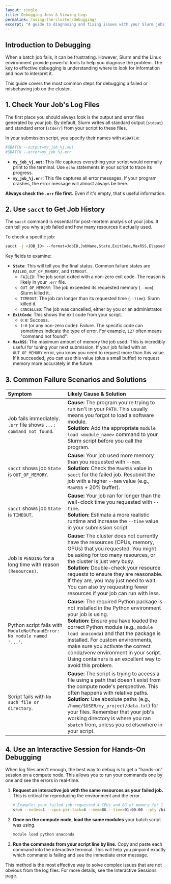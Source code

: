 ```yaml
---
layout: single
title: Debugging Jobs & Viewing Logs
permalink: /using-the-cluster/debugging/
excerpt: "A guide to diagnosing and fixing issues with your Slurm jobs."
---
```


## Introduction to Debugging

When a batch job fails, it can be frustrating. However, Slurm and the Linux environment provide powerful tools to help you diagnose the problem. The key to effective debugging is understanding where to look for information and how to interpret it.

This guide covers the most common steps for debugging a failed or misbehaving job on the cluster.

## 1. Check Your Job's Log Files

The first place you should always look is the output and error files generated by your job. By default, Slurm writes all standard output (`stdout`) and standard error (`stderr`) from your script to these files.

In your submission script, you specify their names with `#SBATCH`:
```bash
#SBATCH --output=my_job_%j.out
#SBATCH --error=my_job_%j.err
```
- **`my_job_%j.out`**: This file captures everything your script would normally print to the terminal. Use `echo` statements in your script to trace its progress.
- **`my_job_%j.err`**: This file captures all error messages. If your program crashes, the error message will almost always be here.

**Always check the `.err` file first.** Even if it's empty, that's useful information.

## 2. Use `sacct` to Get Job History

The `sacct` command is essential for post-mortem analysis of your jobs. It can tell you why a job failed and how many resources it actually used.

To check a specific job:
```bash
sacct -j <JOB_ID> --format=JobID,JobName,State,ExitCode,MaxRSS,Elapsed
```

Key fields to examine:
- **`State`**: This will tell you the final status. Common failure states are `FAILED`, `OUT_OF_MEMORY`, and `TIMEOUT`.
    - `FAILED`: The job script exited with a non-zero exit code. The reason is likely in your `.err` file.
    - `OUT_OF_MEMORY`: The job exceeded its requested memory (`--mem`). Slurm killed it.
    - `TIMEOUT`: The job ran longer than its requested time (`--time`). Slurm killed it.
    - `CANCELLED`: The job was cancelled, either by you or an administrator.
- **`ExitCode`**: This shows the exit code from your script.
    - `0:0`: Success.
    - `1:0` (or any non-zero code): Failure. The specific code can sometimes indicate the type of error. For example, `127` often means "command not found".
- **`MaxRSS`**: The maximum amount of memory the job used. This is incredibly useful for tuning your next submission. If your job failed with an `OUT_OF_MEMORY` error, you know you need to request more than this value. If it succeeded, you can use this value (plus a small buffer) to request memory more accurately in the future.

## 3. Common Failure Scenarios and Solutions

| Symptom | Likely Cause & Solution |
|:---|:---|
| Job fails immediately. `.err` file shows `...: command not found`. | **Cause:** The program you're trying to run isn't in your `PATH`. This usually means you forgot to load a software module.<br>**Solution:** Add the appropriate `module load <module_name>` command to your Slurm script before you call the program. |
| `sacct` shows job `State` is `OUT_OF_MEMORY`. | **Cause:** Your job used more memory than you requested with `--mem`.<br>**Solution:** Check the `MaxRSS` value in `sacct` for the failed job. Resubmit the job with a higher `--mem` value (e.g., `MaxRSS` + 20% buffer). |
| `sacct` shows job `State` is `TIMEOUT`. | **Cause:** Your job ran for longer than the wall-clock time you requested with `--time`.<br>**Solution:** Estimate a more realistic runtime and increase the `--time` value in your submission script. |
| Job is `PENDING` for a long time with reason `(Resources)`. | **Cause:** The cluster does not currently have the resources (CPUs, memory, GPUs) that you requested. You might be asking for too many resources, or the cluster is just very busy.<br>**Solution:** Double-check your resource requests to ensure they are reasonable. If they are, you may just need to wait. You can also try requesting fewer resources if your job can run with less. |
| Python script fails with `ModuleNotFoundError: No module named '...'`. | **Cause:** The required Python package is not installed in the Python environment your job is using.<br>**Solution:** Ensure you have loaded the correct Python module (e.g., `module load anaconda`) and that the package is installed. For custom environments, make sure you activate the correct conda/venv environment in your script. Using containers is an excellent way to avoid this problem. |
| Script fails with `No such file or directory`. | **Cause:** The script is trying to access a file using a path that doesn't exist from the compute node's perspective. This often happens with relative paths.<br>**Solution:** Use absolute paths (e.g., `/home/$USER/my_project/data.txt`) for your files. Remember that your job's working directory is where you ran `sbatch` from, unless you `cd` elsewhere in your script. |

## 4. Use an Interactive Session for Hands-On Debugging

When log files aren't enough, the best way to debug is to get a "hands-on" session on a compute node. This allows you to run your commands one by one and see the errors in real-time.

1.  **Request an interactive job with the same resources as your failed job.** This is critical for reproducing the environment and the error.
    ```bash
    # Example: your failed job requested 4 CPUs and 8G of memory for 1 hour
    srun --nodes=1 --cpus-per-task=4 --mem=8G --time=01:00:00 --pty /bin/bash
    ```

2.  **Once on the compute node, load the same modules** your batch script was using.
    ```bash
    module load python anaconda
    ```

3.  **Run the commands from your script line by line.** Copy and paste each command into the interactive terminal. This will help you pinpoint exactly which command is failing and see the immediate error message.

This method is the most effective way to solve complex issues that are not obvious from the log files. For more details, see the Interactive Sessions page.

